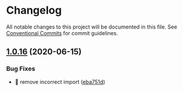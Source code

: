 # Changelog

All notable changes to this project will be documented in this file. See
[Conventional Commits](https://conventionalcommits.org) for commit guidelines.

## [1.0.16](https://github.com/ng-apimock/base-client/compare/v1.0.15...v1.0.16) (2020-06-15)


### Bug Fixes

* 🐛 remove incorrect import ([eba751d](https://github.com/ng-apimock/base-client/commit/eba751d36752d88bd5e996736db90e77501dc8c4))
